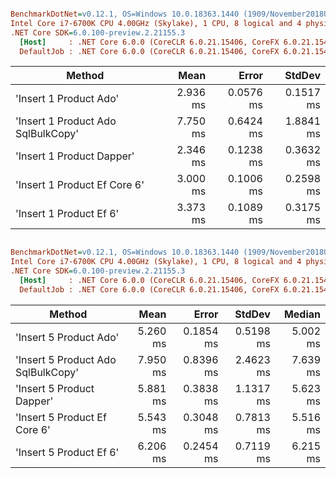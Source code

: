``` ini

BenchmarkDotNet=v0.12.1, OS=Windows 10.0.18363.1440 (1909/November2018Update/19H2)
Intel Core i7-6700K CPU 4.00GHz (Skylake), 1 CPU, 8 logical and 4 physical cores
.NET Core SDK=6.0.100-preview.2.21155.3
  [Host]     : .NET Core 6.0.0 (CoreCLR 6.0.21.15406, CoreFX 6.0.21.15406), X64 RyuJIT
  DefaultJob : .NET Core 6.0.0 (CoreCLR 6.0.21.15406, CoreFX 6.0.21.15406), X64 RyuJIT


```
|                             Method |     Mean |     Error |    StdDev |
|----------------------------------- |---------:|----------:|----------:|
|             &#39;Insert 1 Product Ado&#39; | 2.936 ms | 0.0576 ms | 0.1517 ms |
| &#39;Insert 1 Product Ado SqlBulkCopy&#39; | 7.750 ms | 0.6424 ms | 1.8841 ms |
|          &#39;Insert 1 Product Dapper&#39; | 2.346 ms | 0.1238 ms | 0.3632 ms |
|       &#39;Insert 1 Product Ef Core 6&#39; | 3.000 ms | 0.1006 ms | 0.2598 ms |
|            &#39;Insert 1 Product Ef 6&#39; | 3.373 ms | 0.1089 ms | 0.3175 ms |


``` ini

BenchmarkDotNet=v0.12.1, OS=Windows 10.0.18363.1440 (1909/November2018Update/19H2)
Intel Core i7-6700K CPU 4.00GHz (Skylake), 1 CPU, 8 logical and 4 physical cores
.NET Core SDK=6.0.100-preview.2.21155.3
  [Host]     : .NET Core 6.0.0 (CoreCLR 6.0.21.15406, CoreFX 6.0.21.15406), X64 RyuJIT
  DefaultJob : .NET Core 6.0.0 (CoreCLR 6.0.21.15406, CoreFX 6.0.21.15406), X64 RyuJIT


```
|                             Method |     Mean |     Error |    StdDev |   Median |
|----------------------------------- |---------:|----------:|----------:|---------:|
|             &#39;Insert 5 Product Ado&#39; | 5.260 ms | 0.1854 ms | 0.5198 ms | 5.002 ms |
| &#39;Insert 5 Product Ado SqlBulkCopy&#39; | 7.950 ms | 0.8396 ms | 2.4623 ms | 7.639 ms |
|          &#39;Insert 5 Product Dapper&#39; | 5.881 ms | 0.3838 ms | 1.1317 ms | 5.623 ms |
|       &#39;Insert 5 Product Ef Core 6&#39; | 5.543 ms | 0.3048 ms | 0.7813 ms | 5.516 ms |
|            &#39;Insert 5 Product Ef 6&#39; | 6.206 ms | 0.2454 ms | 0.7119 ms | 6.215 ms |
